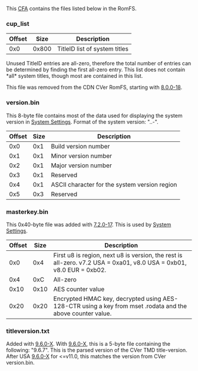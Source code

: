 This [CFA](NCCH#CFA "wikilink") contains the files listed below in the
RomFS.

### cup_list

| Offset | Size  | Description                   |
|--------|-------|-------------------------------|
| 0x0    | 0x800 | TitleID list of system titles |

Unused TitleID entries are all-zero, therefore the total number of
entries can be determined by finding the first all-zero entry. This list
does not contain \*all\* system titles, though most are contained in
this list.

This file was removed from the CDN CVer RomFS, starting with
[8.0.0-18](8.0.0-18 "wikilink").

### version.bin

This 8-byte file contains most of the data used for displaying the
system version in [System Settings](System_Settings "wikilink"). Format
of the system version:
"<major>.<minor>.<build>-[<revision><region>](NVer "wikilink")".

| Offset | Size | Description                                   |
|--------|------|-----------------------------------------------|
| 0x0    | 0x1  | Build version number                          |
| 0x1    | 0x1  | Minor version number                          |
| 0x2    | 0x1  | Major version number                          |
| 0x3    | 0x1  | Reserved                                      |
| 0x4    | 0x1  | ASCII character for the system version region |
| 0x5    | 0x3  | Reserved                                      |

### masterkey.bin

This 0x40-byte file was added with [7.2.0-17](7.2.0-17 "wikilink"). This
is used by [System
Settings](System_Settings#Parental_Controls_Reset "wikilink").

| Offset | Size | Description                                                                                                         |
|--------|------|---------------------------------------------------------------------------------------------------------------------|
| 0x0    | 0x4  | First u8 is region, next u8 is version, the rest is all-zero. v7.2 USA = 0xa01, v8.0 USA = 0xb01, v8.0 EUR = 0xb02. |
| 0x4    | 0xC  | All-zero                                                                                                            |
| 0x10   | 0x10 | AES counter value                                                                                                   |
| 0x20   | 0x20 | Encrypted HMAC key, decrypted using AES-128-CTR using a key from mset .rodata and the above counter value.          |

### titleversion.txt

Added with [9.6.0-X](9.6.0-24 "wikilink"). With
[9.6.0-X](9.6.0-24 "wikilink"), this is a 5-byte file containing the
following: "9.6.7". This is the parsed version of the CVer TMD
title-version. After USA [9.6.0-X](9.6.0-24 "wikilink") for \<=v11.0,
this matches the version from CVer version.bin.